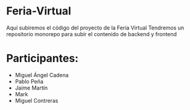 # Feria-Virtual

Aquí subiremos el código del proyecto de la Feria Virtual
Tendremos un repositorio monorepo para subir el contenido de backend y frontend

# Participantes:
- Miguel Ángel Cadena
- Pablo Peña
- Jaime Martín
- Mark
- Miguel Contreras
